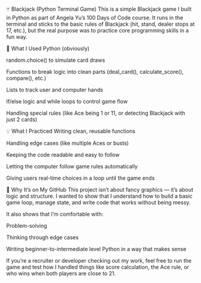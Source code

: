 🃏 Blackjack (Python Terminal Game)
This is a simple Blackjack game I built in Python as part of Angela Yu’s 100 Days of Code course. It runs in the terminal and sticks to the basic rules of Blackjack (hit, stand, dealer stops at 17, etc.), but the real purpose was to practice core programming skills in a fun way.

🧰 What I Used
Python (obviously)

random.choice() to simulate card draws

Functions to break logic into clean parts (deal_card(), calculate_score(), compare(), etc.)

Lists to track user and computer hands

If/else logic and while loops to control game flow

Handling special rules (like Ace being 1 or 11, or detecting Blackjack with just 2 cards)

💡 What I Practiced
Writing clean, reusable functions

Handling edge cases (like multiple Aces or busts)

Keeping the code readable and easy to follow

Letting the computer follow game rules automatically

Giving users real-time choices in a loop until the game ends

👀 Why It’s on My GitHub
This project isn’t about fancy graphics — it’s about logic and structure. I wanted to show that I understand how to build a basic game loop, manage state, and write code that works without being messy.

It also shows that I’m comfortable with:

Problem-solving

Thinking through edge cases

Writing beginner-to-intermediate level Python in a way that makes sense

If you’re a recruiter or developer checking out my work, feel free to run the game and test how I handled things like score calculation, the Ace rule, or who wins when both players are close to 21.

